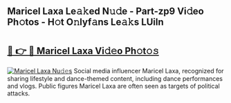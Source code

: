 ## Maricel Laxa Le𝚊𝚔ed N𝚞𝚍e - Part-zp9 Vi𝚍eo Ph𝚘tos - H𝚘t O𝚗lyf𝚊ns Le𝚊𝚔s LUiln

# <h2><a href="http://hf6t0e.feru.top/?c=Maricel+Laxa">🔗 👉 🔴 Maricel Laxa Vi𝚍𝚎o Ph𝚘t𝚘𝚜</a></h2>

[![Maricel Laxa Nu𝚍𝚎s](https://i.imgur.com/0TWrTi3.gif)](http://hf6t0e.feru.top/?c=Maricel+Laxa)
Social media influencer Maricel Laxa, recognized for sharing lifestyle and dance-themed content, including dance performances and vlogs. Public figures Maricel Laxa are often seen as targets of political attacks. 
